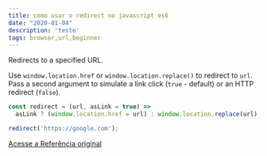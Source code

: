 ```yaml
---
title: como usar o redirect no javascript es6
date: "2020-01-04"
description: 'teste'
tags: browser,url,beginner
---
```


Redirects to a specified URL.

Use `window.location.href` or `window.location.replace()` to redirect to `url`.
Pass a second argument to simulate a link click (`true` - default) or an HTTP redirect (`false`).

```js
const redirect = (url, asLink = true) =>
  asLink ? (window.location.href = url) : window.location.replace(url);
```

```js
redirect('https://google.com');
```


[Acesse a Referência original](http://github.com/30-seconds/)
